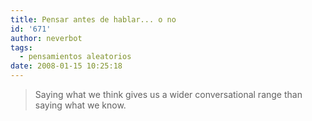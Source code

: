 ```yaml
---
title: Pensar antes de hablar... o no
id: '671'
author: neverbot
tags:
  - pensamientos aleatorios
date: 2008-01-15 10:25:18
---
```


> Saying what we think gives us a wider conversational range than saying what we know.

